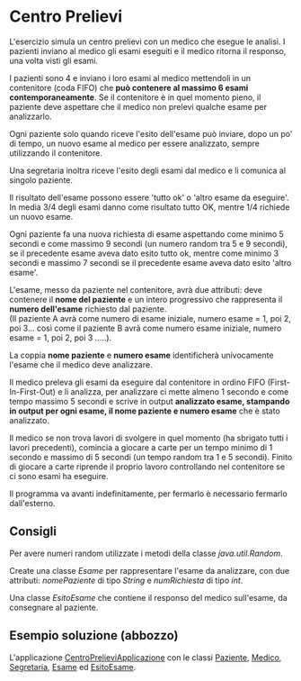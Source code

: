 # Centro Prelievi

L'esercizio simula un centro prelievi con un medico che esegue le analisi. 
I pazienti inviano al medico gli esami eseguiti e il medico ritorna il responso, 
una volta visti gli esami.  

I pazienti sono 4 e inviano i loro esami al medico mettendoli in un 
contenitore (coda FIFO) che **può contenere al massimo 6 esami contemporaneamente**. 
Se il contenitore è in quel momento pieno, il paziente deve aspettare che il medico non 
prelevi qualche esame per analizzarlo.

Ogni paziente solo quando riceve l'esito dell'esame può inviare, dopo un po' di tempo, un
nuovo esame al medico per essere analizzato, sempre utilizzando il contenitore. 

Una segretaria inoltra riceve l'esito degli esami dal medico e li comunica al 
singolo paziente.

Il risultato dell'esame possono essere 'tutto ok' o 'altro esame da eseguire'. 
In media 3/4 degli esami danno come risultato tutto OK, mentre 1/4 richiede 
un nuovo esame.

Ogni paziente fa una nuova richiesta di esame aspettando come minimo 5 secondi e come 
massimo 9 secondi (un numero random tra 5 e 9 secondi), se il precedente esame aveva dato 
esito tutto ok, mentre come minimo 3 secondi e massimo 7 secondi se il precedente 
esame aveva dato esito 'altro esame'.

L'esame, messo da paziente nel contenitore, avrà due attributi: deve contenere il 
**nome del paziente** e un intero progressivo che rappresenta il **numero dell'esame**
richiesto dal paziente.  
(Il paziente A avrà come numero di esame iniziale, numero esame = 1, poi 2, poi 3... 
così come il paziente B avrà come numero esame iniziale, numero esame = 1, poi 2, 
poi 3 .....).

La coppia **nome paziente** e **numero esame** identificherà univocamente l'esame che 
il medico deve analizzare.

Il medico preleva gli esami da eseguire dal contenitore in ordino FIFO 
(First-In-First-Out) e li analizza, per analizzare ci mette almeno 1 secondo
e come tempo massimo 5 secondi e scrive in output **analizzato esame, stampando in output per ogni esame, 
il nome paziente e numero esame** che è stato analizzato.

Il medico se non trova lavori di svolgere in quel momento (ha sbrigato tutti
i lavori precedenti), comincia a giocare a carte per un tempo minimo di 1 secondo e 
massimo di 5 secondi (un tempo random tra 1 e 5 secondi). 
Finito di giocare a carte riprende il proprio lavoro controllando nel contenitore
se ci sono esami ha eseguire.

Il programma va avanti indefinitamente, per fermarlo è necessario fermarlo 
dall'esterno.

## Consigli

Per avere numeri random utilizzate i metodi della classe *java.util.Random*. 

Create una classe *Esame* per rappresentare l'esame da analizzare, con due attributi: 
*nomePaziente* di tipo *String* e *numRichiesta* di tipo *int*.

Una classe *EsitoEsame* che contiene il responso del medico sull'esame, da consegnare 
al paziente.

## Esempio soluzione (abbozzo)

L'applicazione [CentroPrelieviApplicazione](./src/CentroPrelieviApplicazione.java) con
le classi [Paziente](./src/Paziente.java), [Medico](./src/Medico.java), 
[Segretaria](./src/Segretaria.java), [Esame](./src/Esame.java) ed 
[EsitoEsame](./src/EsitoEsame.java).
